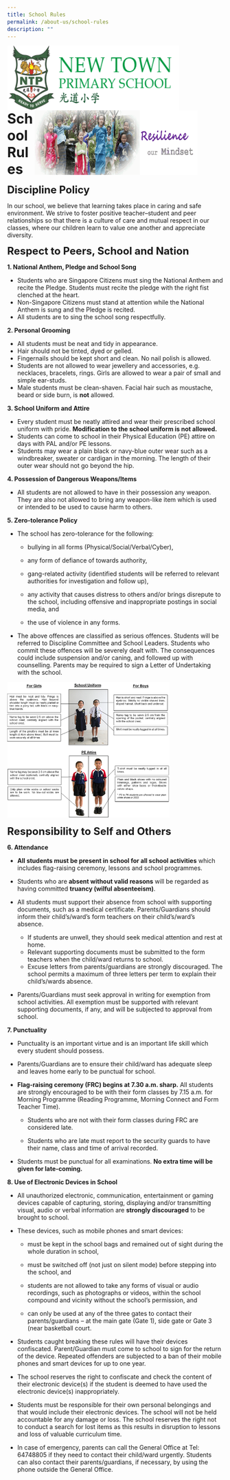 ```yaml
---
title: School Rules
permalink: /about-us/school-rules
description: ""
---
```

<img src="/images/logosub.png" style="width:400px;height:150px;margin-left:0px;" align = "left">

<img src="/images/Header%20GIF.gif" style="width:380px;height:150px;margin-right:60px;" align = "right">
<br><br><br><br><br><br>

**<font size=6>School Rules</font>**

**<font size=5>Discipline Policy</font>**

In our school, we believe that learning takes place in caring and safe environment. We strive to foster positive teacher–student and peer relationships so that there is a culture of care and mutual respect in our classes, where our children learn to value one another and appreciate diversity.    
  

**<font size=5>Respect to Peers, School and Nation</font>**


  

**1\. National Anthem, Pledge and School Song**

*   Students who are Singapore Citizens must sing the National Anthem and recite the Pledge. Students must recite the pledge with the right fist clenched at the heart.
*   Non-Singapore Citizens must stand at attention while the National Anthem is sung and the Pledge is recited. 
*   All students are to sing the school song respectfully. 

  

**2\. Personal Grooming**

*   All students must be neat and tidy in appearance. 
*   Hair should not be tinted, dyed or gelled. 
*   Fingernails should be kept short and clean. No nail polish is allowed. 
*   Students are not allowed to wear jewellery and accessories, e.g. necklaces, bracelets, rings. Girls are allowed to wear a pair of small and simple ear-studs.  
*   Male students must be clean-shaven. Facial hair such as moustache, beard or side burn, is **not** allowed. 

  

**3\. School Uniform and Attire**

*   Every student must be neatly attired and wear their prescribed school uniform with pride. **Modification to the school uniform is not allowed.** 
*   Students can come to school in their Physical Education (PE) attire on days with PAL and/or PE lessons. 
*   Students may wear a plain black or navy-blue outer wear such as a windbreaker, sweater or cardigan in the morning. The length of their outer wear should not go beyond the hip. 

  

**4\. Possession of Dangerous Weapons/Items**

*   All students are not allowed to have in their possession any weapon. They are also not allowed to bring any weapon-like item which is used or intended to be used to cause harm to others.

  

**5\. Zero-tolerance Policy**

*   The school has zero-tolerance for the following:

       - bullying in all forms (Physical/Social/Verbal/Cyber),  
    
       - any form of defiance of towards authority,  
    
       - gang-related activity (identified students will be referred to relevant authorities for investigation and follow up),   
    
       - any activity that causes distress to others and/or brings disrepute to the school, including offensive and inappropriate postings in social media, and  
    
       - the use of violence in any forms.  
    

*   The above offences are classified as serious offences. Students will be referred to Discipline Committee and School Leaders. Students who commit these offences will be severely dealt with. The consequences could include suspension and/or caning, and followed up with counselling. Parents may be required to sign a Letter of Undertaking with the school.

<img src="/images/About%20Us/School%20Rules.png"  
     style="width:75%">

**<font size=5>Responsibility to Self and Others</font>**

**6\. Attendance**

*   **All students must be present in school for all school activities** which includes flag-raising ceremony, lessons and school programmes. 
*   Students who are **absent without valid reasons** will be regarded as having committed **truancy (wilful absenteeism)**. 
*   All students must support their absence from school with supporting documents, such as a medical certificate. Parents/Guardians should inform their child’s/ward’s form teachers on their child’s/ward’s absence. 

       - If students are unwell, they should seek medical attention and rest at home.
       - Relevant supporting documents must be submitted to the form teachers when the child/ward returns to school. 
       - Excuse letters from parents/guardians are strongly discouraged. The school permits a maximum of three letters per term to explain their child’s/wards absence.

*   Parents/Guardians must seek approval in writing for exemption from school activities. All exemption must be supported with relevant supporting documents, if any, and will be subjected to approval from school.

  

**7\. Punctuality**

*   Punctuality is an important virtue and is an important life skill which every student should possess.
*   Parents/Guardians are to ensure their child/ward has adequate sleep and leaves home early to be punctual for school.
*   **Flag-raising ceremony (FRC) begins at 7.30 a.m. sharp.** All students are strongly encouraged to be with their form classes by 7.15 a.m. for Morning Programme (Reading Programme, Morning Connect and Form Teacher Time). 

       - Students who are not with their form classes during FRC are considered late.   
    
       - Students who are late must report to the security guards to have their name, class and time of arrival recorded.   
    
*   Students must be punctual for all examinations. **No extra time will be given for late-coming.**

  

**8\. Use of Electronic Devices in School**

*   All unauthorized electronic, communication, entertainment or gaming devices capable of capturing, storing, displaying and/or transmitting visual, audio or verbal information are **strongly discouraged** to be brought to school.  
*   These devices, such as mobile phones and smart devices:

       - must be kept in the school bags and remained out of sight during the whole duration in school,  
    
       - must be switched off (not just on silent mode) before stepping into the school, and  
    
       - students are not allowed to take any forms of visual or audio recordings, such as photographs or videos, within the school compound and vicinity without the school’s permission, and  
    
       - can only be used at any of the three gates to contact their parents/guardians – at the main gate (Gate 1), side gate or Gate 3 (near basketball court.  
    

*   Students caught breaking these rules will have their devices confiscated. Parent/Guardian must come to school to sign for the return of the device. Repeated offenders are subjected to a ban of their mobile phones and smart devices for up to one year.
*   The school reserves the right to confiscate and check the content of their electronic device(s) if the student is deemed to have used the electronic device(s) inappropriately.
*   Students must be responsible for their own personal belongings and that would include their electronic devices. The school will not be held accountable for any damage or loss. The school reserves the right not to conduct a search for lost items as this results in disruption to lessons and loss of valuable curriculum time.
*   In case of emergency, parents can call the General Office at Tel: 64748805 if they need to contact their child/ward urgently. Students can also contact their parents/guardians, if necessary, by using the phone outside the General Office.